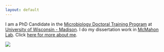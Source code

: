 ```yaml
---
layout: default
---
```


I am a PhD Candidate in the [Microbiology Doctoral Training Program](https://microbiology.wisc.edu/)
at [University of Wisconsin - Madison](http://www.wisc.edu/). I do my dissertation work 
in [McMahon Lab](https://mcmahonlab.wisc.edu/).  Click [here for more about me](about.md).

![](../images/IMG_0150.JPG)

